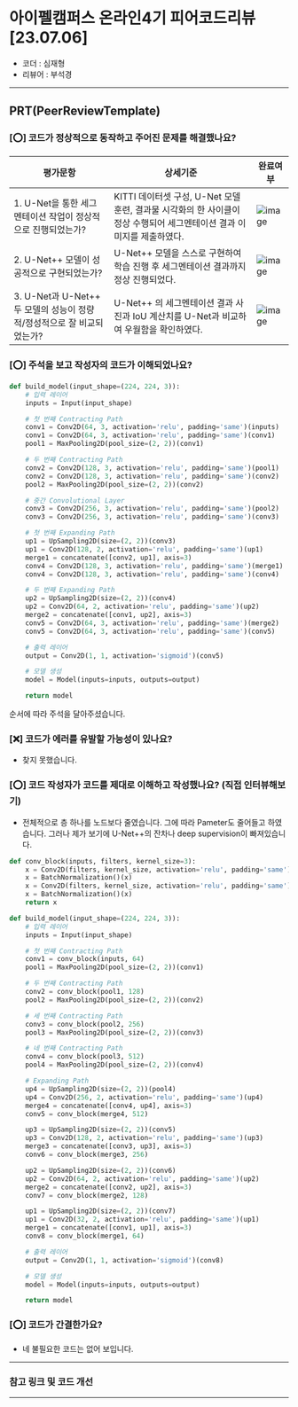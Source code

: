 # 아이펠캠퍼스 온라인4기 피어코드리뷰[23.07.06]

- 코더 : 심재형
- 리뷰어 : 부석경

---------------------------------------------
## **PRT(PeerReviewTemplate)**

### **[⭕] 코드가 정상적으로 동작하고 주어진 문제를 해결했나요?**
|평가문항|상세기준|완료여부|
|-------|---------|--------|
|1. U-Net을 통한 세그멘테이션 작업이 정상적으로 진행되었는가?|	KITTI 데이터셋 구성, U-Net 모델 훈련, 결과물 시각화의 한 사이클이 정상 수행되어 세그멘테이션 결과 이미지를 제출하였다.| ![image](https://github.com/horizon-sim/aiffel_project/assets/71332005/c5a8d69b-25eb-490d-a1bd-3f7e060b25f6)|
|2. U-Net++ 모델이 성공적으로 구현되었는가?|	U-Net++ 모델을 스스로 구현하여 학습 진행 후 세그멘테이션 결과까지 정상 진행되었다.| ![image](https://github.com/horizon-sim/aiffel_project/assets/71332005/4e531536-b91e-426c-ad99-9184a0d443c4)
|3. U-Net과 U-Net++ 두 모델의 성능이 정량적/정성적으로 잘 비교되었는가?|U-Net++ 의 세그멘테이션 결과 사진과 IoU 계산치를 U-Net과 비교하여 우월함을 확인하였다.| ![image](https://github.com/horizon-sim/aiffel_project/assets/71332005/a708a6ab-2a52-43e9-b86e-0eb56d6a0dbc) |

### **[⭕] 주석을 보고 작성자의 코드가 이해되었나요?**
```python
def build_model(input_shape=(224, 224, 3)):
    # 입력 레이어
    inputs = Input(input_shape)

    # 첫 번째 Contracting Path
    conv1 = Conv2D(64, 3, activation='relu', padding='same')(inputs)
    conv1 = Conv2D(64, 3, activation='relu', padding='same')(conv1)
    pool1 = MaxPooling2D(pool_size=(2, 2))(conv1)

    # 두 번째 Contracting Path
    conv2 = Conv2D(128, 3, activation='relu', padding='same')(pool1)
    conv2 = Conv2D(128, 3, activation='relu', padding='same')(conv2)
    pool2 = MaxPooling2D(pool_size=(2, 2))(conv2)

    # 중간 Convolutional Layer
    conv3 = Conv2D(256, 3, activation='relu', padding='same')(pool2)
    conv3 = Conv2D(256, 3, activation='relu', padding='same')(conv3)

    # 첫 번째 Expanding Path
    up1 = UpSampling2D(size=(2, 2))(conv3)
    up1 = Conv2D(128, 2, activation='relu', padding='same')(up1)
    merge1 = concatenate([conv2, up1], axis=3)
    conv4 = Conv2D(128, 3, activation='relu', padding='same')(merge1)
    conv4 = Conv2D(128, 3, activation='relu', padding='same')(conv4)

    # 두 번째 Expanding Path
    up2 = UpSampling2D(size=(2, 2))(conv4)
    up2 = Conv2D(64, 2, activation='relu', padding='same')(up2)
    merge2 = concatenate([conv1, up2], axis=3)
    conv5 = Conv2D(64, 3, activation='relu', padding='same')(merge2)
    conv5 = Conv2D(64, 3, activation='relu', padding='same')(conv5)

    # 출력 레이어
    output = Conv2D(1, 1, activation='sigmoid')(conv5)

    # 모델 생성
    model = Model(inputs=inputs, outputs=output)

    return model
```
순서에 따라 주석을 달아주셨습니다.  

### **[❌] 코드가 에러를 유발할 가능성이 있나요?**   
* 찾지 못했습니다.

### **[⭕] 코드 작성자가 코드를 제대로 이해하고 작성했나요?** (직접 인터뷰해보기)   
* 전체적으로 층 하나를 노드보다 줄였습니다. 그에 따라 Pameter도 줄어들고 하였습니다. 그러나 제가 보기에 U-Net++의 잔차나 deep supervision이 빠져있습니다.
```python
def conv_block(inputs, filters, kernel_size=3):
    x = Conv2D(filters, kernel_size, activation='relu', padding='same')(inputs)
    x = BatchNormalization()(x)
    x = Conv2D(filters, kernel_size, activation='relu', padding='same')(x)
    x = BatchNormalization()(x)
    return x

def build_model(input_shape=(224, 224, 3)):
    # 입력 레이어
    inputs = Input(input_shape)

    # 첫 번째 Contracting Path
    conv1 = conv_block(inputs, 64)
    pool1 = MaxPooling2D(pool_size=(2, 2))(conv1)

    # 두 번째 Contracting Path
    conv2 = conv_block(pool1, 128)
    pool2 = MaxPooling2D(pool_size=(2, 2))(conv2)

    # 세 번째 Contracting Path
    conv3 = conv_block(pool2, 256)
    pool3 = MaxPooling2D(pool_size=(2, 2))(conv3)

    # 네 번째 Contracting Path
    conv4 = conv_block(pool3, 512)
    pool4 = MaxPooling2D(pool_size=(2, 2))(conv4)

    # Expanding Path
    up4 = UpSampling2D(size=(2, 2))(pool4)
    up4 = Conv2D(256, 2, activation='relu', padding='same')(up4)
    merge4 = concatenate([conv4, up4], axis=3)
    conv5 = conv_block(merge4, 512)

    up3 = UpSampling2D(size=(2, 2))(conv5)
    up3 = Conv2D(128, 2, activation='relu', padding='same')(up3)
    merge3 = concatenate([conv3, up3], axis=3)
    conv6 = conv_block(merge3, 256)

    up2 = UpSampling2D(size=(2, 2))(conv6)
    up2 = Conv2D(64, 2, activation='relu', padding='same')(up2)
    merge2 = concatenate([conv2, up2], axis=3)
    conv7 = conv_block(merge2, 128)

    up1 = UpSampling2D(size=(2, 2))(conv7)
    up1 = Conv2D(32, 2, activation='relu', padding='same')(up1)
    merge1 = concatenate([conv1, up1], axis=3)
    conv8 = conv_block(merge1, 64)

    # 출력 레이어
    output = Conv2D(1, 1, activation='sigmoid')(conv8)

    # 모델 생성
    model = Model(inputs=inputs, outputs=output)

    return model
```
### **[⭕] 코드가 간결한가요?**   
* 네 불필요한 코드는 없어 보입니다.
----------------------------------------------
### **참고 링크 및 코드 개선**


----------------------------------------------



